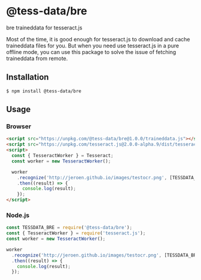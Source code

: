 # @tess-data/bre

bre traineddata for tesseract.js

Most of the time, it is good enough for tesseract.js to download and cache traineddata files for you.
But when you need use tesseract.js in a pure offline mode, you can use this package to solve the issue of fetching traineddata from remote.

## Installation

```
$ npm install @tess-data/bre
```

## Usage

### Browser

```html
<script src="https://unpkg.com/@tess-data/bre@1.0.0/traineddata.js"></script>
<script src="https://unpkg.com/tesseract.js@2.0.0-alpha.9/dist/tesseract.min.js"></script>
<script>
  const { TesseractWorker } = Tesseract;
  const worker = new TesseractWorker();

  worker
    .recognize('http://jeroen.github.io/images/testocr.png', [TESSDATA_BRE])
    .then((result) => {
      console.log(result);
    });
</script>
```

### Node.js

```javascript
const TESSDATA_BRE = require('@tess-data/bre');
const { TesseractWorker } = require('tesseract.js');
const worker = new TesseractWorker();

worker
  .recognize('http://jeroen.github.io/images/testocr.png', [TESSDATA_BRE])
  .then((result) => {
    console.log(result);
  });
```
